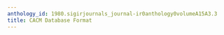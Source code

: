 ```yaml
---
anthology_id: 1980.sigirjournals_journal-ir0anthology0volumeA15A3.3
title: CACM Database Format
---
```

